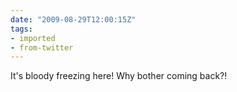 ```yaml
---
date: "2009-08-29T12:00:15Z"
tags:
- imported
- from-twitter
---
```

It's bloody freezing here! Why bother coming back?!
